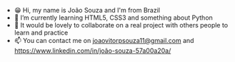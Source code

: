- 😁 Hi, my name is João Souza and I'm from Brazil
- 🌱 I’m currently learning HTML5, CSS3 and something about Python
- 👀 It would be lovely to collaborate on a real project with others people to learn and practice
- 📫 You can contact me on joaovitorpsouza11@gmail.com and https://www.linkedin.com/in/joão-souza-57a00a20a/
